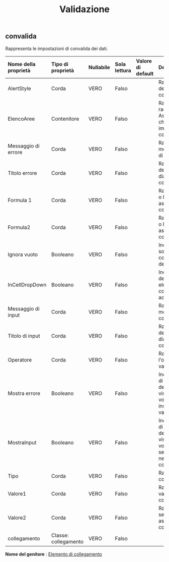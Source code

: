 ﻿---
title: Validazione
second_title: Aspose.Cells Cloud Documen
type: docs
url: /it/specification/model/validation/
description: "Aspose.Cells Specifica del modello cloud: convalida. Gestisci facilmente Excel e altri fogli di calcolo con funzionalità come apertura, generazione, modifica, divisione, unione, confronto e conversione"
kwords: Excel, Office, Foglio di calcolo, Cloud REST API, Convalida
weight: 50
---
## **convalida**

Rappresenta le impostazioni di convalida dei dati.

| Nome della proprietà| Tipo di proprietà| Nullabile| Sola lettura| Valore di default| Descrizione|
|:- |:- |:- |:- |:- |:- |
| AlertStyle| Corda| VERO| Falso|| Rappresenta lo stile dell'avviso di convalida.|
| ElencoAree| Contenitore| VERO| Falso|| Rappresenta una raccolta di Aspose.Cells.CellArea che contiene le impostazioni di convalida dei dati.|
| Messaggio di errore| Corda| VERO| Falso|| Rappresenta il messaggio di errore di convalida dei dati.|
| Titolo errore| Corda| VERO| Falso|| Rappresenta il titolo della finestra di dialogo dell'errore di convalida dei dati.|
| Formula 1| Corda| VERO| Falso|| Rappresenta il valore o l'espressione associata alla convalida dei dati.|
| Formula2| Corda| VERO| Falso|| Rappresenta il valore o l'espressione associata alla convalida dei dati.|
| Ignora vuoto| Booleano| VERO| Falso|| Indica se i valori vuoti sono consentiti dalla convalida dei dati dell'intervallo.|
| InCellDropDown| Booleano| VERO| Falso|| Indica se la convalida dei dati visualizza un elenco a discesa che contiene valori accettabili.|
| Messaggio di input| Corda| VERO| Falso|| Rappresenta il messaggio di input di convalida dei dati.|
| Titolo di input| Corda| VERO| Falso|| Rappresenta il titolo della finestra di dialogo di input di convalida dei dati.|
| Operatore| Corda| VERO| Falso|| Rappresenta l'operatore per la validazione dei dati.|
| Mostra errore| Booleano| VERO| Falso||Indica se il messaggio di errore di convalida dei dati verrà visualizzato ogni volta che l'utente inserisce dati non validi.|
| MostraInput| Booleano| VERO| Falso|| Indica se il messaggio di input di convalida dei dati verrà visualizzato ogni volta che l'utente seleziona una cella nell'intervallo di convalida dei dati.|
| Tipo| Corda| VERO| Falso|| Rappresenta il tipo di convalida dei dati.|
| Valore1| Corda| VERO| Falso|| Rappresenta il primo valore associato alla convalida dei dati.|
| Valore2| Corda| VERO| Falso|| Rappresenta il secondo valore associato alla convalida dei dati.|
| collegamento| Classe: collegamento| VERO| Falso|||

**Nome del genitore** : [Elemento di collegamento](/specification/model/linkelement)

